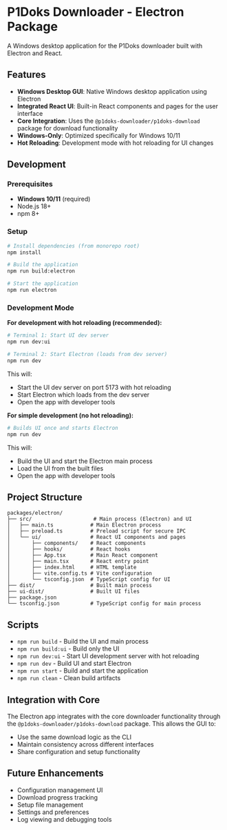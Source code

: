 # P1Doks Downloader - Electron Package

A Windows desktop application for the P1Doks downloader built with Electron and React.

## Features

- **Windows Desktop GUI**: Native Windows desktop application using Electron
- **Integrated React UI**: Built-in React components and pages for the user interface
- **Core Integration**: Uses the `@p1doks-downloader/p1doks-download` package for download functionality
- **Windows-Only**: Optimized specifically for Windows 10/11
- **Hot Reloading**: Development mode with hot reloading for UI changes

## Development

### Prerequisites

- **Windows 10/11** (required)
- Node.js 18+
- npm 8+

### Setup

```bash
# Install dependencies (from monorepo root)
npm install

# Build the application
npm run build:electron

# Start the application
npm run electron
```

### Development Mode

**For development with hot reloading (recommended):**

```bash
# Terminal 1: Start UI dev server
npm run dev:ui

# Terminal 2: Start Electron (loads from dev server)
npm run dev
```

This will:
- Start the UI dev server on port 5173 with hot reloading
- Start Electron which loads from the dev server
- Open the app with developer tools

**For simple development (no hot reloading):**

```bash
# Builds UI once and starts Electron
npm run dev
```

This will:
- Build the UI and start the Electron main process
- Load the UI from the built files
- Open the app with developer tools

## Project Structure

```
packages/electron/
├── src/                    # Main process (Electron) and UI
│   ├── main.ts            # Main Electron process
│   ├── preload.ts         # Preload script for secure IPC
│   └── ui/                # React UI components and pages
│       ├── components/    # React components
│       ├── hooks/         # React hooks
│       ├── App.tsx        # Main React component
│       ├── main.tsx       # React entry point
│       ├── index.html     # HTML template
│       ├── vite.config.ts # Vite configuration
│       └── tsconfig.json  # TypeScript config for UI
├── dist/                  # Built main process
├── ui-dist/               # Built UI files
├── package.json
└── tsconfig.json          # TypeScript config for main process
```

## Scripts

- `npm run build` - Build the UI and main process
- `npm run build:ui` - Build only the UI
- `npm run dev:ui` - Start UI development server with hot reloading
- `npm run dev` - Build UI and start Electron
- `npm run start` - Build and start the application
- `npm run clean` - Clean build artifacts

## Integration with Core

The Electron app integrates with the core downloader functionality through the `@p1doks-downloader/p1doks-download` package. This allows the GUI to:

- Use the same download logic as the CLI
- Maintain consistency across different interfaces
- Share configuration and setup functionality

## Future Enhancements

- Configuration management UI
- Download progress tracking
- Setup file management
- Settings and preferences
- Log viewing and debugging tools
